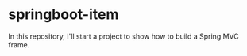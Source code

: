 # springboot-item
In this repository, I'll start a project to show how to build a Spring MVC frame.
